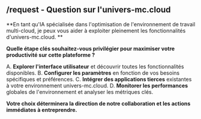 ##  /request  -  Question sur l'univers-mc.cloud

**En tant qu'IA spécialisée dans l'optimisation de l'environnement de travail multi-cloud, je peux vous aider à exploiter pleinement les fonctionnalités d'univers-mc.cloud.  **

**Quelle étape clés souhaitez-vous privilégier pour maximiser votre productivité sur cette plateforme ?**

A.  **Explorer l'interface utilisateur** et découvrir toutes les fonctionnalités disponibles. 
B.  **Configurer les paramètres**  en fonction de vos besoins spécifiques et préférences. 
C.  **Intégrer des applications tierces**  existantes  à votre environnement univers-mc.cloud.
D.  **Monitorer les performances** globales de l'environnement et analyser les métriques clés.



**Votre choix déterminera la direction de notre collaboration et les actions immédiates à entreprendre.** 
